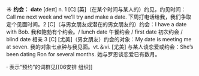 ☀ <span class="category">**约会：**</span>
<span class="vocabulary">**date**</span> [deɪt] 
<span class="definition">n. 1 [C] [英]（在某个时间与某人的）约见，约见时间：</span>Call me next week and we’ll try and make a date. 下周打电话给我，我们争取定个见面时间。<span class="definition">2 [C]（与男女朋友或潜在的男女朋友的）约会：</span>I have a date with Bob. 我和鲍勃有个约会。/ lunch date 午餐约会 / first date 初次约会 / blind date 相亲 <span class="definition">3 [C] [尤美]（男女朋友）约会的对象：</span>My date is meeting me at seven. 我的对象七点钟与我见面。<span class="definition">vt.＆vi. [尤美] 与某人谈恋爱或约会：</span>She’s been dating Ron for several months. 她与罗恩谈恋爱已有数月。

· 表示“预约”的词群见[[06安排 组织]]
